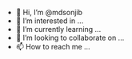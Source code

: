 - 👋 Hi, I’m @mdsonjib
- 👀 I’m interested in ...
- 🌱 I’m currently learning ...
- 💞️ I’m looking to collaborate on ...
- 📫 How to reach me ...

<!---
mdsonjib/mdsonjib is a ✨ special ✨ repository because its `README.md` (this file) appears on your GitHub profile.
You can click the Preview link to take a look at your changes.
--->

